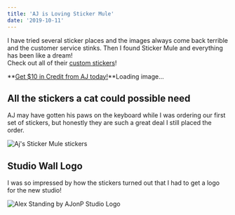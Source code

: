 ```yaml
---
title: 'AJ is Loving Sticker Mule'
date: '2019-10-11'
---
```


I have tried several sticker places and the images always come back terrible and the customer service stinks. Then I found Sticker Mule and everything has been like a dream!  
Check out all of their [custom stickers](https://www.stickermule.com/custom-stickers)​!

**[Get $10 in Credit from AJ today!](https://www.stickermule.com/unlock?ref_id=3730681701&utm_medium=link&utm_source=invite)**Loading image...

## All the stickers a cat could possible need[](https://codingcat.dev/blog/aj-is-loving-sticker-mule#all-the-stickers-a-cat-could-possible-need)

AJ may have gotten his paws on the keyboard while I was ordering our first set of stickers, but honestly they are such a great deal I still placed the order.

![Aj's Sticker Mule stickers](https://res.cloudinary.com/ajonp/image/upload/f_auto,q_auto/v1570798535/ajonp-ajonp-com/blog/aj-is-loving-sticker-mule/IMG_20191011_082045.png)

## Studio Wall Logo[](https://codingcat.dev/blog/aj-is-loving-sticker-mule#studio-wall-logo)

I was so impressed by how the stickers turned out that I had to get a logo for the new studio!

![Alex Standing by AJonP Studio Logo](https://res.cloudinary.com/ajonp/image/upload/f_auto,q_auto/v1570798535/ajonp-ajonp-com/blog/aj-is-loving-sticker-mule/IMG_20191011_082720.png)

